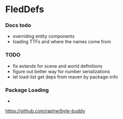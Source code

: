 # FledDefs

### Docs todo

* overriding entity components
* loading TTFs and where the names come from

### TODO

* fix extends for scene and world definitions
* figure out better way for number serializations
* let load-list get deps from maven by package-info

### Package Loading

* 




https://github.com/raphw/byte-buddy